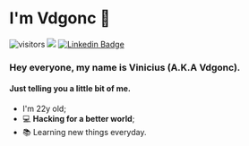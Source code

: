 # I'm Vdgonc 🤖

![visitors](https://visitor-badge.laobi.icu/badge?page_id=Vdgonc.Vdgonc)
![](https://img.shields.io/github/followers/Vdgonc?label=Follow&style=social)
[![Linkedin Badge](https://img.shields.io/badge/-LinkedIn-blue?style=flat-square&logo=Linkedin&logoColor=white&link=https://www.linkedin.com/in/nykollemalone/)](https://www.linkedin.com/in/vinicius-gon%C3%A7alves-a47021152/)

### Hey everyone, my name is Vinicius (A.K.A Vdgonc).

#### Just telling you a little bit of me.

* I'm 22y old;
* 💻 **Hacking for a better world**;
* 📚 Learning new things everyday.
